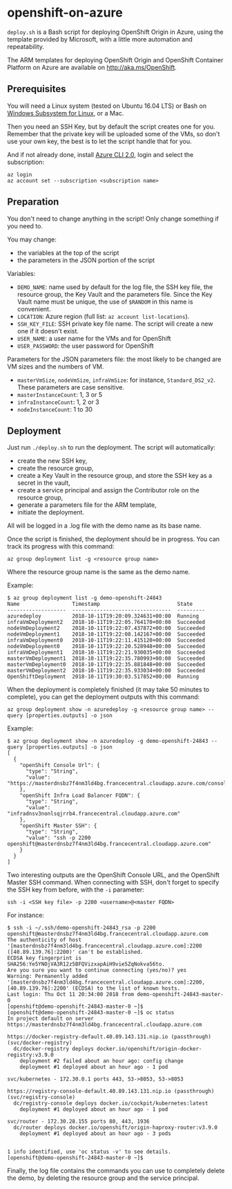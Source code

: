 # openshift-on-azure

`deploy.sh` is a Bash script for deploying OpenShift Origin in Azure, using the template provided by Microsoft, with a little more automation and repeatability.

The ARM templates for deploying OpenShift Origin and OpenShift Container Platform on Azure are available on http://aka.ms/OpenShift.

## Prerequisites

You will need a Linux system (tested on Ubuntu 16.04 LTS) or Bash on [Windows Subsystem for Linux](https://docs.microsoft.com/en-us/windows/wsl/about "Windows Subsystem for Linux Documentation"), or a Mac.

Then you need an SSH Key, but by default the script creates one for you. Remember that the private key will be uploaded some of the VMs, so don't use your own key, the best is to let the script handle that for you.

And if not already done, install [Azure CLI 2.0](https://docs.microsoft.com/en-us/cli/azure/install-azure-cli?view=azure-cli-latest "Install Azure CLI 2.0"), login and select the subscription:
```
az login
az account set --subscription <subscription name>
```

## Preparation

You don't need to change anything in the script! Only change something if you need to.

You may change:
- the variables at the top of the script
- the parameters in the JSON portion of the script

Variables:
- `DEMO_NAME`: name used by default for the log file, the SSH key file, the resource group, the Key Vault and the parameters file. Since the Key Vault name must be unique, the use of `$RANDOM` in this name is convenient.
- `LOCATION`: Azure region (full list: `az account list-locations`).
- `SSH_KEY_FILE`: SSH private key file name. The script will create a new one if it doesn't exist.
- `USER_NAME`: a user name for the VMs and for OpenShift
- `USER_PASSWORD`: the user password for OpenShift

Parameters for the JSON parameters file: the most likely to be changed are VM sizes and the numbers of VM.
- `masterVmSize`, `nodeVmSize`, `infraVmSize`: for instance, `Standard_DS2_v2`. These parameters are case sensitive.
- `masterInstanceCount`: 1, 3 or 5
- `infraInstanceCount`: 1, 2 or 3
- `nodeInstanceCount`: 1 to 30

## Deployment

Just run `./deploy.sh` to run the deployment. The script will automatically:
- create the new SSH key,
- create the resource group,
- create a Key Vault in the resource group, and store the SSH key as a secret in the vault,
- create a service principal and assign the Contributor role on the resource group,
- generate a parameters file for the ARM template,
- initiate the deployment.

All will be logged in a .log file with the demo name as its base name.

Once the script is finished, the deployment should be in progress. You can track its progress with this command:
```
az group deployment list -g <resource group name>
```
Where the resource group name is the same as the demo name.

Example:
```
$ az group deployment list -g demo-openshift-24843
Name                 Timestamp                         State
-------------------  --------------------------------  ---------
azuredeploy          2018-10-11T19:20:09.324631+00:00  Running
infraVmDeployment2   2018-10-11T19:22:05.764170+00:00  Succeeded
nodeVmDeployment2    2018-10-11T19:22:07.437872+00:00  Succeeded
nodeVmDeployment1    2018-10-11T19:22:08.142167+00:00  Succeeded
infraVmDeployment0   2018-10-11T19:22:11.415120+00:00  Succeeded
nodeVmDeployment0    2018-10-11T19:22:20.528948+00:00  Succeeded
infraVmDeployment1   2018-10-11T19:22:21.930035+00:00  Succeeded
masterVmDeployment1  2018-10-11T19:22:35.780993+00:00  Succeeded
masterVmDeployment0  2018-10-11T19:22:35.881848+00:00  Succeeded
masterVmDeployment2  2018-10-11T19:22:35.933034+00:00  Succeeded
OpenShiftDeployment  2018-10-11T19:30:03.517852+00:00  Running
```

When the deployment is completely finished (it may take 50 minutes to complete), you can get the deployment outputs with this command:
```
az group deployment show -n azuredeploy -g <resource group name> --query [properties.outputs] -o json
```
Example:
```
$ az group deployment show -n azuredeploy -g demo-openshift-24843 --query [properties.outputs] -o json
[
  {
    "openShift Console Url": {
      "type": "String",
      "value": "https://masterdnsbz7f4nm3ld4bg.francecentral.cloudapp.azure.com/console"
    },
    "openShift Infra Load Balancer FQDN": {
      "type": "String",
      "value": "infradnsv3nonlsqjrrb4.francecentral.cloudapp.azure.com"
    },
    "openShift Master SSH": {
      "type": "String",
      "value": "ssh -p 2200 openshift@masterdnsbz7f4nm3ld4bg.francecentral.cloudapp.azure.com"
    }
  }
]

```

Two interesting outputs are the OpenShift Console URL, and the OpenShift Master SSH command. When connecting with SSH, don't forget to specify the SSH key from before, with the `-i` parameter:
```
ssh -i <SSH key file> -p 2200 <username>@<master FQDN>
```
For instance:
```
$ ssh -i ~/.ssh/demo-openshift-24843_rsa -p 2200 openshift@masterdnsbz7f4nm3ld4bg.francecentral.cloudapp.azure.com
The authenticity of host '[masterdnsbz7f4nm3ld4bg.francecentral.cloudapp.azure.com]:2200 ([40.89.139.76]:2200)' can't be established.
ECDSA key fingerprint is SHA256:Ye5YNOjVA3R12z5BFQVizxapAiH9vie5ZqNokva56to.
Are you sure you want to continue connecting (yes/no)? yes
Warning: Permanently added '[masterdnsbz7f4nm3ld4bg.francecentral.cloudapp.azure.com]:2200,[40.89.139.76]:2200' (ECDSA) to the list of known hosts.
Last login: Thu Oct 11 20:34:00 2018 from demo-openshift-24843-master-0
[openshift@demo-openshift-24843-master-0 ~]$ 
[openshift@demo-openshift-24843-master-0 ~]$ oc status
In project default on server https://masterdnsbz7f4nm3ld4bg.francecentral.cloudapp.azure.com

https://docker-registry-default.40.89.143.131.nip.io (passthrough) (svc/docker-registry)
  dc/docker-registry deploys docker.io/openshift/origin-docker-registry:v3.9.0 
    deployment #2 failed about an hour ago: config change
    deployment #1 deployed about an hour ago - 1 pod

svc/kubernetes - 172.30.0.1 ports 443, 53->8053, 53->8053

https://registry-console-default.40.89.143.131.nip.io (passthrough) (svc/registry-console)
  dc/registry-console deploys docker.io/cockpit/kubernetes:latest 
    deployment #1 deployed about an hour ago - 1 pod

svc/router - 172.30.28.155 ports 80, 443, 1936
  dc/router deploys docker.io/openshift/origin-haproxy-router:v3.9.0 
    deployment #1 deployed about an hour ago - 3 pods


1 info identified, use 'oc status -v' to see details.
[openshift@demo-openshift-24843-master-0 ~]$ 
```

Finally, the log file contains the commands you can use to completely delete the demo, by deleting the resource group and the service principal.
